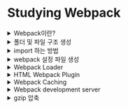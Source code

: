 # Studying Webpack

<details>
<summary>Webpack이란?</summary>

### 웹팩이란 무엇인가?
- 웹팩은 오픈 소스 자바스크립트 모듈 번들러로써 여러개로 나누어져 있는 파일들을 하나의 자바스크립트 코드로 압축하고 최적화하는 라이브러리이다.

#### 웹팩의 장점은?
- 여러 파일의 자바스크립트 코드를 압축하여 최적화할 수 있기 때문에 로딩에 대한 네트워크 비용을 줄일 수 있다.
- 모듈 단위로 개발이 가능하여, 가독성과 유지보수가 쉽다.
- 많은 자바스크립트 파일과 module, sass 파일이든지 이미지 에셋들을 배포를 위한 정적인 에셋들로 만들어 준다.
![Alt text](/react/webpack-basic/img/image.png)

#### Create-React-App 패키지를 이용하면
- 리액트를 설치할 때 내부에서 이미 웹팩을 사용해서 Development Environment 개발 환경을 생성한다.
- 그래서 리액트를 사용할 때 아무런 설정없이 다른 파일에 있는 함수를 import하고 이미지를 사용할 수 있고 CSS 그리고 소스 코드를 적용하면 바로 반영이 되는 등의 효과를 가져올 수 있다.
  - SnowPack and Parser와 같은 대체제도 있음

#### 이번 프로젝트에서는 
- Create-React-App을 이용하지 않고 웹팩을 처음부터 이용해서 개발환경을 만들어 보자

![Alt text](/react/webpack-basic/img/image-1.png)
- Entry
  - 의존성 그래프의 시작점을 웹팩에서는 엔트리(Entry)라고 한다.
  - 웹팩은 엔트리를 통해서 필요한 모듈을 로딩하고 하나의 파일로 묶는다.
  - 여러 개의 엔트리가 존재할 수 있다.
- Output
  - 엔트리에 설정한 자바스크립트 파일을 시작으로 하나로 묶는다.
  - 그 후 번들된 결과물을 처리할 위치를 output에 기록한다.
- Loader
  - 웹팩은 오직 JavaScript와 Json만 이해할 수 있다.
  - 로더는 다른 Type의 파일(img, font, stylesheet 등)을 웹팩이 이해하고 처리 가능한 모듈로 변환시키는 작업을 한다.
- Plugin
  - 로더가 파일 단위로 처리하는 반면 플러그인은 번들된 결과물을 처리한다.
  - 로더가 변환하는 동안 플러그인은 bundle optimization, asset management and injection of environment 같은 일을 진행할 수 있다.
- Module
  - 프로그램을 구성하는 구성 요소의 일부 관련된 데이터와 함수들이 묶여서 모듈을 형성하고 파일 단위로 나뉘는 것이 일반적이다.
  - 모듈화 프로그래밍은 기능별로 파일을 나눠가며 프로그래밍을 하는 것으로 유지보수가 쉽다는 장점이 있다.


### Babel이란 무엇인가?
- 최신 자바스크립트 문법을 지원하지 않는 브라우저들을 위해서 최신 자바스크립트 문법을 구형 브라우저에서도 돌 수 있게 변환 시켜주는 라이브러리

```javascript
// Babel Input: ES6(ES2015) arrow function
[1,2,3].map((n) => n+1);

// Babel Output: ES5 equivalent
[1,2,3].map(function(n) {
    return n+1;
})
```

</details>

<details>
<summary>폴더 및 파일 구조 생성</summary>
![Alt text](/react/webpack-basic/img/image-2.png)

#### dist
- src에 들어 있는 코드들이 배포를 위해서 정적인 에셋들로 모이게 되는 공간이다.
- react를 사용할 때는 npm run build 명령어를 사용해서 나오는 폴더와 같은 공간이다.
- 결국은 dist에 있는 파일을 이용해서 화면에 UI나 기능들이 보이게 된다.

#### src
- 애플리케이션을 위해 작성해야하는 코드는 이 source 폴더 안으로 들어간다.

![Alt text](/react/webpack-basic/img/image-3.png)

#### Live Server 확장 프로그램으로 브라우저로 실행하기
![Alt text](/react/webpack-basic/img/image-4.png)
> 나중에는 live server 없이 webpack을 이용해서 실행을 해줍니다.


</details>

<details>
<summary>import 하는 방법</summary>

> webpack 설치 없이 함수나 클래스 등을 import하게 되면 다음과 같은 에러가 발생하게 된다.
> ![Alt text](/react/webpack-basic/img/image-5.png)

### 위 문제를 해결하기 위해 webpack 설치
```bash
npm init -y

npm i -D webpack webpack-cli

npm run build
```
</details>

<details>
<summary>webpack 설정 파일 생성</summary>

### webpack.config.js
- 파일이나 디렉터리의 경로를 다룰 때 Node.js에서 있는 path 모듈을 사용할 수 있다.
- path 모듈은 node.js에 내장되어 있기 때문에 별도의 라이브러리 설치 없이 바로 불러와서 사용할 수 있다.
- resolve()를 이용해서 경로를 만들 수 있다.
  - ex) path.resolve("Users", "john", "index.html") => 'Users/john/index.html'
</details>

<details>
<summary>Webpack Loader</summary>

> 로더(loader)는 웹팩이 웹 애플리케이션을 해석할 때 자바스크립트 파일이 아닌 웹 자원(HTML, CSS, /react/webpack-basic/img/image, 폰트 등)들을 변환할 수 있도록 도와주는 속성이다.

```bash
npm i -D css-loader style-loader sass sass-loader
```

### [Styling](https://webpack.kr/loaders/#styling)
- [style-loader](https://webpack.kr/loaders/style-loader)는 DOM에 스타일로 모듈 내보내기를 추가한다.
- [css-loader](https://webpack.kr/loaders/css-loader)는 리졸브된 가져오기로 CSS 파일을 로드하고 CSS 코드를 반환한다.
- [less-loader](https://webpack.kr/loaders/less-loader)는 LESS 파일을 로드하고 컴파일한다.
- [sass-loader](https://webpack.kr/loaders/sass-loader)는 SASS/SCSS 파일을 로드하고 컴파일한다.
- [postcss-loader](https://webpack.kr/loaders/postcss-loader)는 [PostCSS](https://postcss.org/)를 사용해 CSS/SSS 파일을 로드하고 변환한다.
- [stylus-loader](https://webpack.kr/loaders/stylus-loader/)는 Styleus 파일을 로드하고 컴파일한다.

![Alt text](/react/webpack-basic/img/image-6.png)
</details>

<details>
<summary>HTML Webpack Plugin</summary>

### PlugIn
- 웹팩은 로더와 플러그인의 확장 기능이 있다.
- 웹팩의 플러그인은 로더가 할 수 없는 다른 작업을 수행할 목적으로 제공된다.
- 로더는 모듈을 output으로 만들어가는 과정에서 사용한다.
- 플러그인은 webpack으로 변환한 파일에 추가적인 기능을 더하고 싶을 때 사용한다. (최종적인 결과물을 변형시킨다.)
- 플러그인은 웹팩의 기본적인 동작에 추가적인 기능을 제공하는 속성이다.

### HTML Webpack [Plugin](https://webpack.js.org/plugins/) 종류
- HtmlWebpackPlugin : webpack 번들을 제공하는 HTML 파일 생성을 단순화한다.
- CleanWebpackPlugin : 빌드 이전의 결과물을 제거한다.
- MiniCssExtractPlugin : CSS가 필요한 JS 파일별로 CSS 파일을 생성한다.

#### HTML Webpack Plugin
- HtmlWebPackPlugin은 웹팩이 HTML 파일을 읽어서 html 파일을 빌드할 수 있게 해 준다.
```bash
npm i -D html-webpack-plugin
```
![Alt text](/react/webpack-basic/img/image-7.png)
- 플러그인을 다양한 용도로 Configuration에서 여러 번 사용할 수 있으므로 new 연산자로 호출하여 플러그인의 인스턴스를 생성해서 사용한다.

![Alt text](/react/webpack-basic/img/image-8.png)
- 이제는 template에 있는 src/index.html에 있는 소스코드가 filename에 있는 dist/index.html로 만들어진다.

</details>

<details>
<summary>Webpack Caching</summary>

> 웹팩(Webpack) 컴파일로 생성된 파일에서 변경된 내용이 없다면 브라우저는 캐시 상태를 유지하고 그대로 사용하게 된다.
> 여기서 브라우저가 변경 사항을 확인하는 방법 중 하나는 파일 이름이다.
> 그렇기 때문에 파일을 생성할 때 해쉬값을 줄 수 있다.

![Alt text](/react/webpack-basic/img/image-9.png)
</details>

<details>
<summary>Webpack development server</summary>

> 이전까지 Live Server 확장 프로그램을 이용해서 개발 서버를 실행화고 있었는데 이제는 webpack을 이용해서 실행해보자.;

![Alt text](/react/webpack-basic/img/image-10.png)
</details>

<details>
<summary>gzip 압축</summary>

> 압축은 대역폭을 절약하고 사이트 속도를 높이는 간단하고 효과적인 방법이다.
> 원래는 구형 브라우저의 문제 때문에 자바스크립트 속도를 높일 때 gzip 압축을 권장하히가 힘들었지만 이제는 대부분 신형 브라우저를 사용하기 때문에 gzip 압축을 사용한다.

### gzip 압축 없이 브라우저에 데이터 보여주는 방법
![Alt text](/react/webpack-basic/img/image.png)
- 브라우저가 /index.html 경로에 있는 데이터 전달을 요청하면
- 서버에서는 index.html의 데이터가 주변에 있는지 확인한다.
- 서버에서 데이터를 찾았을 경우 응답 코드(200 ok)와 파일을 보낸다.
- 브라우저에서는 해당 파일을 로딩하여 보여주게 된다.

#### 여기서의 문제점?
- 시스템은 작동하지만 그다지 효율적이지 않다.
- 100kb는 많은 텍스트이고 HTML은 중복된다.
- 모든 <html>, <table> 및 <div> 태그에는 거의 동일한 닫는 태그가 있따.
- 이들은 문서 전체에 걸쳐 단어가 반복된다.

#### 이러한 문제점을 해결하기 위해 zip을 해주면 된다.
![Alt text](/react/webpack-basic/img/image-12.png)
- 브라우저에서 index.html을 가져갈 때 압축 버전을 요청한다.
- 서버에서는 파일을 찾으면 해당 파일을 압축하여 전송한다.
- 브라우저에서는 해당 파일을 압축을 풀어 사용자에게 보여주게 된다.

- 일반 이전 index.html 대신 .zip 파일을 브라우저(index.html.zip)로 보낼 수 있다면 대역폭과 다운로드 시간을 절약할 수 있다. 브라우저는 압축 파일을 다운로드하고 압축을 풀고 페이지가 빠르게 로드되어 사용자에게 보여줄 수 있다.;

</details>

<details>
<summary>Webpack Devtool</summary>

### Devtool
- 이 옵션은 소스 맵(source map)이 생성되는지 여부와 생성 방법을 제어한다.

### Source Map
- 웹 사이트에서 얻을 수 있는 가장 쉬운 성능 향상 중 하나는 JavaScript 및 CSS 파일을 결합하고 압축하는 것이다.
- 하지만 이러한 압축 파일 내에서 코드를 디버그해야 하는 경우에는 어떻게 될까?
  - 소스 맵을 이용하여 디버그 할 수 있다.
  - 소스 맵(Source Map)은 압축 파일 내의 코드를 소스 파일의 원래 위치로 다시 매핑하는 방법을 제공한다.
  - Chrome 및 Firefox 개발자 도구는 모두 소스 맵에 대한 기본 제공 지원과 함께 제공된다.
    - 배포용으로 빌드한 파일 <--연결--> 원본 파일

#### 웹팩에서 소스맵을 사용하는 방법
- 아래와 같이 아주 많은 옵션들이 존재한다.
![Alt text](/react/webpack-basic/img/image-13.png)
![Alt text](/react/webpack-basic/img/image-14.png)
![Alt text](/react/webpack-basic/img/image-15.png)
</details>